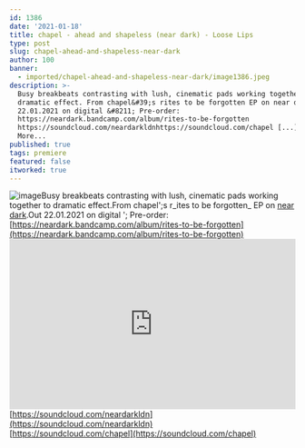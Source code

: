 ```yaml
---
id: 1386
date: '2021-01-18'
title: chapel - ahead and shapeless (near dark) - Loose Lips
type: post
slug: chapel-ahead-and-shapeless-near-dark
author: 100
banner:
  - imported/chapel-ahead-and-shapeless-near-dark/image1386.jpeg
description: >-
  Busy breakbeats contrasting with lush, cinematic pads working together to
  dramatic effect. From chapel&#39;s rites to be forgotten EP on near dark. Out
  22.01.2021 on digital &#8211; Pre-order:
  https://neardark.bandcamp.com/album/rites-to-be-forgotten
  https://soundcloud.com/neardarkldnhttps://soundcloud.com/chapel [...]Read
  More...
published: true
tags: premiere
featured: false
itworked: true
---
```

![image](../imported/chapel-ahead-and-shapeless-near-dark/image1386.jpeg)Busy breakbeats contrasting with lush, cinematic pads working together to dramatic effect.From chapel';s r_ites to be forgotten_ EP on [near dark](https://neardark.bandcamp.com).Out 22.01.2021 on digital '; Pre-order: [https://neardark.bandcamp.com/album/rites-to-be-forgotten](https://neardark.bandcamp.com/album/rites-to-be-forgotten)<iframe width='100%' height='300' scrolling='no' frameborder='no' allow='autoplay' src='https://w.soundcloud.com/player/?url=https%3A//api.soundcloud.com/tracks/968040949&color=%23ff5500&auto_play=false&hide_related=false&show_comments=true&show_user=true&show_reposts=false&show_teaser=true'></iframe>[https://soundcloud.com/neardarkldn](https://soundcloud.com/neardarkldn)  
[https://soundcloud.com/chapel](https://soundcloud.com/chapel)